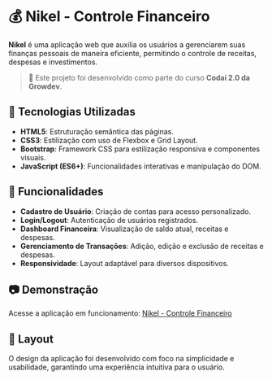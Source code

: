 # 💰 Nikel - Controle Financeiro

**Nikel** é uma aplicação web que auxilia os usuários a gerenciarem suas finanças pessoais de maneira eficiente, permitindo o controle de receitas, despesas e investimentos.

> 🚀 Este projeto foi desenvolvido como parte do curso **Codaí 2.0 da Growdev**.

## 🚀 Tecnologias Utilizadas

- **HTML5**: Estruturação semântica das páginas.
- **CSS3**: Estilização com uso de Flexbox e Grid Layout.
- **Bootstrap**: Framework CSS para estilização responsiva e componentes visuais.
- **JavaScript (ES6+)**: Funcionalidades interativas e manipulação do DOM.

## 🎯 Funcionalidades

- **Cadastro de Usuário**: Criação de contas para acesso personalizado.
- **Login/Logout**: Autenticação de usuários registrados.
- **Dashboard Financeira**: Visualização de saldo atual, receitas e despesas.
- **Gerenciamento de Transações**: Adição, edição e exclusão de receitas e despesas.
- **Responsividade**: Layout adaptável para diversos dispositivos.

## 📷 Demonstração

Acesse a aplicação em funcionamento: [Nikel - Controle Financeiro](https://danieleksantos.github.io/Nikel-Controle-Financeiro/)

## 🎨 Layout

O design da aplicação foi desenvolvido com foco na simplicidade e usabilidade, garantindo uma experiência intuitiva para o usuário.
